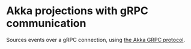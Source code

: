 Akka projections with gRPC communication
===

Sources events over a gRPC connection, using [the Akka GRPC protocol](https://github.com/akka/akka-projection/blob/main/akka-projection-grpc/src/main/protobuf/akka/projection/grpc/event_producer.proto).